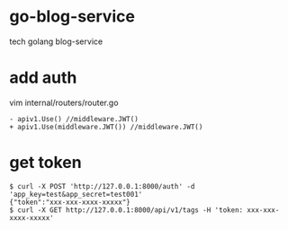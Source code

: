 # go-blog-service
tech golang blog-service

# add auth
vim internal/routers/router.go
```
- apiv1.Use() //middleware.JWT()
+ apiv1.Use(middleware.JWT()) //middleware.JWT()
```

# get token
```
$ curl -X POST 'http://127.0.0.1:8000/auth' -d 'app_key=test&app_secret=test001'
{"token":"xxx-xxx-xxxx-xxxxx"}
$ curl -X GET http://127.0.0.1:8000/api/v1/tags -H 'token: xxx-xxx-xxxx-xxxxx'
```
